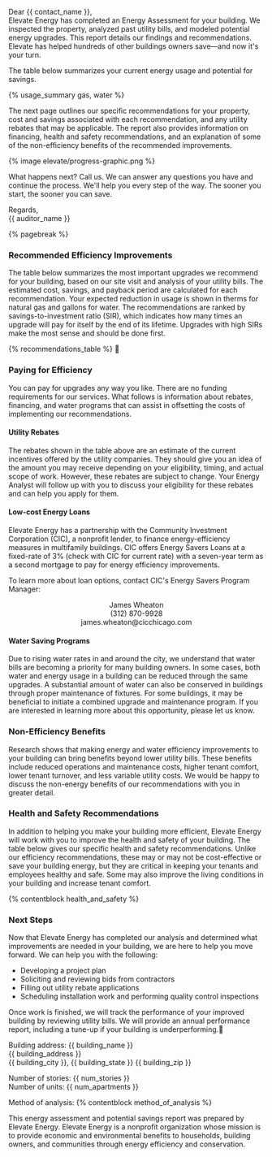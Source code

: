 Dear {{ contact_name }},  
Elevate Energy has completed an Energy Assessment for your building. We inspected the property, analyzed past utility bills, and modeled potential energy upgrades. This report details our findings and recommendations. Elevate has helped hundreds of other buildings owners save&mdash;and now it's your turn.

The table below summarizes your current energy usage and potential for savings.

{% usage_summary gas, water %}

The next page outlines our specific recommendations for your property, cost and savings associated with each recommendation, and any utility rebates that may be applicable. The report also provides information on financing, health and safety recommendations, and an explanation of some of the non-efficiency benefits of the recommended improvements.

{% image elevate/progress-graphic.png %}

What happens next? Call us. We can answer any questions you have and continue the process. We'll help you every step of the way. The sooner you start, the sooner you can save.

Regards,<br>
{{ auditor_name }}

{% pagebreak %}

### Recommended Efficiency Improvements

The table below summarizes the most important upgrades we recommend for your building, based on our site visit and analysis of your utility bills. The estimated cost, savings, and payback period are calculated for each recommendation. Your expected reduction in usage is shown in therms for natural gas and gallons for water. The recommendations are ranked by savings-to-investment ratio (SIR), which indicates how many times an upgrade will pay for itself by the end of its lifetime. Upgrades with high SIRs make the most sense and should be done first.

{% recommendations_table %}

### Paying for Efficiency

You can pay for upgrades any way you like. There are no funding requirements for our services. What follows is information about rebates, financing, and water programs that can assist in offsetting the costs of implementing our recommendations.

#### Utility Rebates

The rebates shown in the table above are an estimate of the current incentives offered by the utility companies. They should give you an idea of the amount you may receive depending on your eligibility, timing, and actual scope of work. However, these rebates are subject to change. Your Energy Analyst will follow up with you to discuss your eligibility for these rebates and can help you apply for them.

#### Low-cost Energy Loans

Elevate Energy has a partnership with the Community Investment Corporation (CIC), a nonprofit lender, to finance energy-efficiency measures in multifamily buildings. CIC offers Energy Savers Loans at a fixed-rate of 3% (check with CIC for current rate) with a seven-year term as a second mortgage to pay for energy efficiency improvements.

To learn more about loan options, contact CIC's Energy Savers Program Manager:

<div style='text-align: center'>
James Wheaton<br>
(312) 870-9928<br>
james.wheaton@cicchicago.com
</div>

#### Water Saving Programs

Due to rising water rates in and around the city, we understand that water bills are becoming a priority for many building owners. In some cases, both water and energy usage in a building can be reduced through the same upgrades. A substantial amount of water can also be conserved in buildings through proper maintenance of fixtures. For some buildings, it may be beneficial to initiate a combined upgrade and maintenance program. If you are interested in learning more about this opportunity, please let us know.

### Non-Efficiency Benefits

Research shows that making energy and water efficiency improvements to your building can bring benefits beyond lower utility bills. These benefits include reduced operations and maintenance costs, higher tenant comfort, lower tenant turnover, and less variable utility costs. We would be happy to discuss the non-energy benefits of our recommendations with you in greater detail.

### Health and Safety Recommendations

In addition to helping you make your building more efficient, Elevate Energy will work with you to improve the health and safety of your building. The table below gives our specific health and safety recommendations. Unlike our efficiency recommendations, these may or may not be cost-effective or save your building energy, but they are critical in keeping your tenants and employees healthy and safe. Some may also improve the living conditions in your building and increase tenant comfort.

{% contentblock health_and_safety %}

### Next Steps

Now that Elevate Energy has completed our analysis and determined what improvements are needed in your building, we are here to help you move forward. We can help you with the following:

- Developing a project plan
- Soliciting and reviewing bids from contractors
- Filling out utility rebate applications
- Scheduling installation work and performing quality control inspections

Once work is finished, we will track the performance of your improved building by reviewing utility bills. We will provide an annual performance report, including a tune-up if your building is underperforming.

Building address:  {{ building_name }}<br>
{{ building_address }}<br>
{{ building_city }}, {{ building_state }} {{ building_zip }}<br>

Number of stories: {{ num_stories }}<br>
Number of units:  {{ num_apartments }}<br>

Method of analysis: {% contentblock method_of_analysis %}

This energy assessment and potential savings report was prepared by Elevate
Energy. Elevate Energy is a nonprofit organization whose mission is to provide
economic and environmental benefits to households, building owners, and
communities through energy efficiency and conservation.

